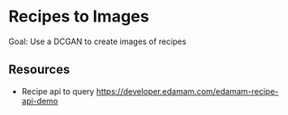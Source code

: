 # Recipes to Images
Goal: Use a DCGAN to create images of recipes

## Resources
- Recipe api to query https://developer.edamam.com/edamam-recipe-api-demo
